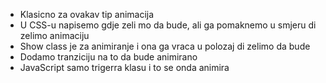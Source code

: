 * Klasicno za ovakav tip animacija
* U CSS-u napisemo gdje zeli mo da bude, ali ga pomaknemo u smjeru di zelimo animaciju
* Show class je za animiranje i ona ga vraca u polozaj di zelimo da bude
* Dodamo tranziciju na to da bude animirano
* JavaScript samo trigerra klasu i to se onda animira